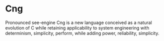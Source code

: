 # Cng
Pronounced see-engine Cng is a new language conceived as a natural evolution of C while retaining applicability to system engineering with determinism, simplicity, perform, while adding power, reliability, simplicity.
